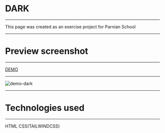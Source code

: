 DARK
========================

* * *

This page was created as an exercise project for Parnian School

* * *

Preview screenshot
==================

* * *

[DEMO](https://alisabouri68.github.io/project-dark/)

* * *

![demo-dark](https://github.com/user-attachments/assets/d021170c-4aba-4df2-8f17-dea7e0b5c78c)

* * *

Technologies used
=================

* * *

HTML CSS(TAILWINDCSS)
